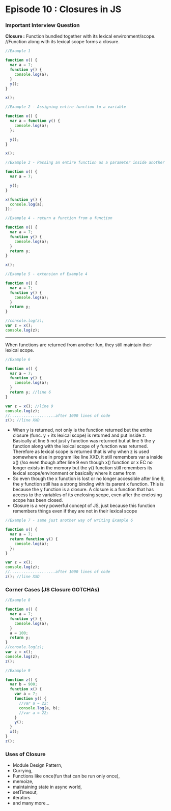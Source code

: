 # Episode 10 : Closures in JS

### Important Interview Question

**Closure :** Function bundled together with its lexical environment/scope. //Function along with its lexical scope forms a closure.

```javascript
//Example 1

function x() {
  var a = 7;
  function y() {
    console.log(a);
  }
  y();
}

x();
```

```javascript
//Example 2 - Assigning entire function to a variable

function x() {
  var a = function y() {
    console.log(a);
  };

  y();
}

x();
```

```javascript
//Example 3 - Passing an entire function as a parameter inside another function

function x() {
  var a = 7;

  y();
}

x(function y() {
  console.log(a);
});
```

```javascript
//Example 4 - return a function from a function

function x() {
  var a = 7;
  function y() {
    console.log(a);
  }
  return y;
}

x();
```

```javascript
//Example 5 - extension of Example 4

function x() {
  var a = 7;
  function y() {
    console.log(a);
  }
  return y;
}

//console.log(z);
var z = x();
console.log(z);
```

---

When functions are returned from another fun, they still maintain their lexical
scope.

```javascript
//Example 6

function x() {
  var a = 7;
  function y() {
    console.log(a);
  }
  return y; //line 6
}

var z = x(); //line 9
console.log(z);
//....................after 1000 lines of code
z(); //line XXD
```

- When y is returned, not only is the function returned but the entire closure (func. y + its lexical scope) is returned and put inside z. Basically at line 5 not just y function was returned but at line 5 the y function along with the lexical scope of y function was returned. Therefore as lexical scope is returned that is why when z is used somewhere else in program like line XXD, it still remembers var a inside x() //so even though after line 9 evn though x() function or x EC no longer exists in the memory but the y() function still remembers its lexical scope/environment or basically where it came from
- So even though the x function is lost or no longer accessible after line 9, the y function still has a strong binding with its parent x function. This is because the y function is a closure. A closure is a function that has access to the variables of its enclosing scope, even after the enclosing scope has been closed.
- Closure is a very powerful concept of JS, just because this function remembers things even if they are not in their lexical scope

```javascript
//Example 7 - same just another way of writing Example 6

function x() {
  var a = 7;
  return function y() {
    console.log(a);
  };
}

var z = x();
console.log(z);
//....................after 1000 lines of code
z(); //line XXD
```

### Corner Cases (JS Closure GOTCHAs)

```javascript
//Example 8

function x() {
  var a = 7;
  function y() {
    console.log(a);
  }
  a = 100;
  return y;
}
//console.log(z);
var z = x();
console.log(z);
z();
```

```javascript
//Example 9

function z() {
  var b = 900;
  function x() {
    var a = 7;
    function y() {
      //var a = 22;
      console.log(a, b);
      //var a = 22;
    }
    y();
  }
  x();
}
z();
```

### Uses of Closure

- Module Design Pattern,
- Currying,
- Functions like once(fun that can be run only once),
- memoize,
- maintaining state in async world,
- setTimeout,
- iterators
- and many more...

